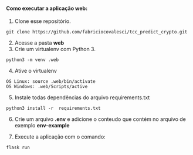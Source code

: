#### Como executar a aplicação web:
1. Clone esse repositório.

  `git clone https://github.com/fabriciocovalesci/tcc_predict_crypto.git`
  
2. Acesse a pasta **web**
3. Crie um virtualenv com Python 3. 

  `python3 -m venv .web`

4. Ative o virtualenv

  `OS Linux: source .web/bin/activate`                                
  `OS Windows: .web/Scripts/active`

5. Instale todas dependências do arquivo requirements.txt

  `python3 install -r  requirements.txt`

6. Crie um arquivo **.env**  e adicione o conteudo que contém no arquivo de exemplo **env-example**

7. Execute a aplicação com o comando:

  `flask run`

